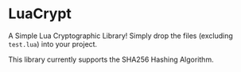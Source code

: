 # LuaCrypt

A Simple Lua Cryptographic Library! Simply drop the files (excluding `test.lua`) into your project.

This library currently supports the SHA256 Hashing Algorithm.
